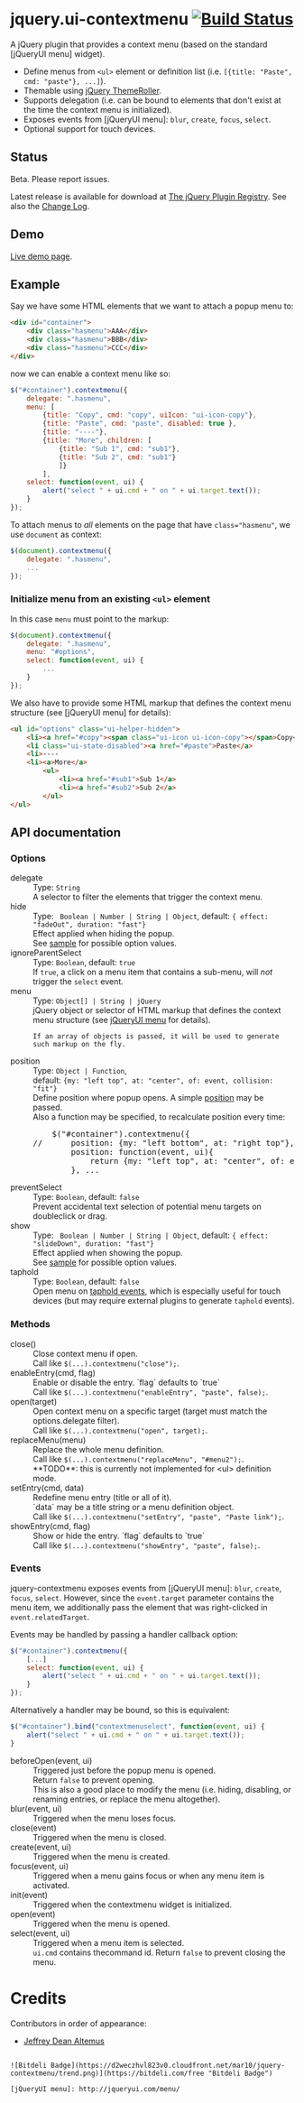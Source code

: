 # jquery.ui-contextmenu [![Build Status](https://travis-ci.org/mar10/jquery-contextmenu.png?branch=master)](https://travis-ci.org/mar10/jquery-contextmenu)

A jQuery plugin that provides a context menu (based on the standard [jQueryUI menu] widget).

  * Define menus from `<ul>` element or definition list (i.e. 
    `[{title: "Paste", cmd: "paste"}, ...]`).
  * Themable using [jQuery ThemeRoller](http://jqueryui.com/themeroller/).
  * Supports delegation (i.e. can be bound to elements that don't exist at the
    time the context menu is initialized).
  * Exposes events from [jQueryUI menu]: `blur`, `create`, `focus`, `select`.
  * Optional support for touch devices.


## Status

Beta. Please report issues.

Latest release is available for download at 
[The jQuery Plugin Registry](http://plugins.jquery.com/ui-contextmenu/).
See also the [Change Log](https://github.com/mar10/jquery-ui-contextmenu/blob/master/CHANGELOG.md).


## Demo

[Live demo page](http://wwwendt.de/tech/demo/jquery-contextmenu/demo/).


## Example

Say we have some HTML elements that we want to attach a popup menu to:

```html
<div id="container">
    <div class="hasmenu">AAA</div>
    <div class="hasmenu">BBB</div>
    <div class="hasmenu">CCC</div>
</div>
```

now we can enable a context menu like so:

```js
$("#container").contextmenu({
	delegate: ".hasmenu",
	menu: [
		{title: "Copy", cmd: "copy", uiIcon: "ui-icon-copy"},
		{title: "Paste", cmd: "paste", disabled: true },
		{title: "----"},
		{title: "More", children: [
			{title: "Sub 1", cmd: "sub1"},
			{title: "Sub 2", cmd: "sub1"}
			]}
		],
	select: function(event, ui) {
		alert("select " + ui.cmd + " on " + ui.target.text());
	}
});
```

To attach menus to *all* elements on the page that have `class="hasmenu"`,
we use `document` as context:
```js
$(document).contextmenu({
    delegate: ".hasmenu",
    ...
});
```

### Initialize menu from an existing `<ul>` element

In this case `menu` must point to the markup:

```js
$(document).contextmenu({
    delegate: ".hasmenu",
    menu: "#options",
    select: function(event, ui) {
    	...
    }
});
```

We also have to provide some HTML markup that defines the context menu 
structure (see [jQueryUI menu] for details):

```html
<ul id="options" class="ui-helper-hidden">
    <li><a href="#copy"><span class="ui-icon ui-icon-copy"></span>Copy</a>
    <li class="ui-state-disabled"><a href="#paste">Paste</a>
    <li>----
    <li><a>More</a>
        <ul>
            <li><a href="#sub1">Sub 1</a>
            <li><a href="#sub2">Sub 2</a>
        </ul>
</ul>
```


## API documentation
### Options
<dl>
<dt>delegate</dt>
<dd>
    Type: <code>String</code><br>
    A selector to filter the elements that trigger the context menu.    
</dd>
<dt>hide</dt>
<dd>
    Type: <code> Boolean | Number | String | Object</code>, 
    default: <code>{ effect: "fadeOut", duration: "fast"}</code><br>
    Effect applied when hiding the popup.<br>
    See <a href="http://api.jqueryui.com/jQuery.widget/#option-show">sample</a> 
    for possible option values.
</dd>
<dt>ignoreParentSelect</dt>
<dd>
    Type: <code>Boolean</code>, default: <code>true</code><br>
    If <code>true</code>, a click on a menu item that contains a sub-menu, will 
    <em>not</em> trigger the <code>select</code> event.
</dd>
<dt>menu</dt>
<dd>
    Type: <code>Object[] | String | jQuery</code><br>
    jQuery object or selector of HTML markup that 
    defines the context menu structure (see 
    <a href="http://jqueryui.com/menu/">jQueryUI menu</a> for details).

    If an array of objects is passed, it will be used to generate
    such markup on the fly.
</dd>
<dt>position</dt>
<dd>
    Type: <code>Object | Function</code>,<br>
    default: <code>{my: "left top", at: "center", of: event, collision: "fit"}</code><br>
    Define position where popup opens. A simple <a href="http://api.jqueryui.com/position/">position</a> may be passed.<br>
    Also a function may be specified, to recalculate position every time:<br>
    <pre>
    $("#container").contextmenu({
//      position: {my: "left bottom", at: "right top"},
        position: function(event, ui){
            return {my: "left top", at: "center", of: event};
        }, ...</pre>
</dd>
<dt>preventSelect</dt>
<dd>
    Type: <code>Boolean</code>, default: <code>false</code><br>
    Prevent accidental text selection of potential menu targets on doubleclick 
    or drag.
</dd>
<dt>show</dt>
<dd>
    Type: <code> Boolean | Number | String | Object</code>, 
    default: <code>{ effect: "slideDown", duration: "fast"}</code><br>
    Effect applied when showing the popup.<br>
    See <a href="http://api.jqueryui.com/jQuery.widget/#option-show">sample</a> 
    for possible option values.
</dd>
<dt>taphold</dt>
<dd>
    Type: <code>Boolean</code>, default: <code>false</code><br>
    Open menu on <a href="http://api.jquerymobile.com/taphold/">taphold events</a>, 
    which is especially useful for touch devices (but may require external 
    plugins to generate <code>taphold</code> events).
</dd>
</dl>


### Methods
<dl>
<dt>close()</dt>
<dd>
    Close context menu if open.<br>
    Call like <code>$(...).contextmenu("close");</code>.
</dd>
<dt>enableEntry(cmd, flag)</dt>
<dd>
    Enable or disable the entry. `flag` defaults to `true`<br>
    Call like <code>$(...).contextmenu("enableEntry", "paste", false);</code>.
</dd>
<dt>open(target)</dt>
<dd>
    Open context menu on a specific target (target must match the options.delegate filter).<br>
    Call like <code>$(...).contextmenu("open", target);</code>.
</dd>
<dt>replaceMenu(menu)</dt>
<dd>
    Replace the whole menu definition.<br>
    Call like <code>$(...).contextmenu("replaceMenu", "#menu2");</code>.<br>
    **TODO**: this is currently not implemented for &lt;ul> definition mode.
</dd>
<dt>setEntry(cmd, data)</dt>
<dd>
    Redefine menu entry (title or all of it).<br>
    `data` may be a title string or a menu definition object.<br>
    Call like <code>$(...).contextmenu("setEntry", "paste", "Paste link");</code>.
</dd>
<dt>showEntry(cmd, flag)</dt>
<dd>
    Show or hide the entry. `flag` defaults to `true`<br>
    Call like <code>$(...).contextmenu("showEntry", "paste", false);</code>.
</dd>
</dl>


### Events
jquery-contextmenu exposes events from [jQueryUI menu]: `blur`, `create`, `focus`, `select`.
However, since the `event.target` parameter contains the menu item, we additionally pass the element 
that was right-clicked in `event.relatedTarget`.

Events may be handled by passing a handler callback option:
```js
$("#container").contextmenu({
    [...]
    select: function(event, ui) {
        alert("select " + ui.cmd + " on " + ui.target.text());
    }
});
```

Alternatively a handler may be bound, so this is equivalent:
```js
$("#container").bind("contextmenuselect", function(event, ui) {
    alert("select " + ui.cmd + " on " + ui.target.text());
}
```

<dl>
<dt>beforeOpen(event, ui)</dt>
<dd>
    Triggered just before the popup menu is opened.<br>
    Return <code>false</code> to prevent opening.<br>
    This is also a good place to modify the menu (i.e. hiding, disabling, or
    renaming entries, or replace the menu altogether).
</dd>
<dt>blur(event, ui)</dt>
<dd>
    Triggered when the menu loses focus.
</dd>
<dt>close(event)</dt>
<dd>
    Triggered when the menu is closed.
</dd>
<dt>create(event, ui)</dt>
<dd>
    Triggered when the menu is created.
</dd>
<dt>focus(event, ui)</dt>
<dd>
    Triggered when a menu gains focus or when any menu item is activated.
</dd>
<dt>init(event)</dt>
<dd>
    Triggered when the contextmenu widget is initialized.
</dd>
<dt>open(event)</dt>
<dd>
    Triggered when the menu is opened.
</dd>
<dt>select(event, ui)</dt>
<dd>
    Triggered when a menu item is selected.<br>
    <code>ui.cmd</code> contains thecommand id.
    Return <code>false</code> to prevent closing the menu.
</dd>
</dl>


# Credits

Contributors in order of appearance:

* [Jeffrey Dean Altemus](http://jeff.teamaltemus.net)

~~~~

![Bitdeli Badge](https://d2weczhvl823v0.cloudfront.net/mar10/jquery-contextmenu/trend.png)](https://bitdeli.com/free "Bitdeli Badge")

[jQueryUI menu]: http://jqueryui.com/menu/
